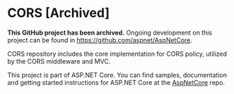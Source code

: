 CORS [Archived]
===============

**This GitHub project has been archived.** Ongoing development on this project can be found in <https://github.com/aspnet/AspNetCore>.

CORS repository includes the core implementation for CORS policy, utilized by the CORS middleware and MVC.

This project is part of ASP.NET Core. You can find samples, documentation and getting started instructions for ASP.NET Core at the [AspNetCore](https://github.com/aspnet/AspNetCore) repo.
